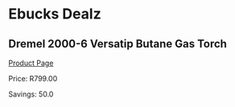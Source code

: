 
# Ebucks Dealz
## Dremel 2000-6 Versatip Butane Gas Torch
[Product Page](https://www.ebucks.com/web/shop/productSelected.do?prodId=1173297487&catId=704981826)

Price: R799.00

Savings: 50.0


	